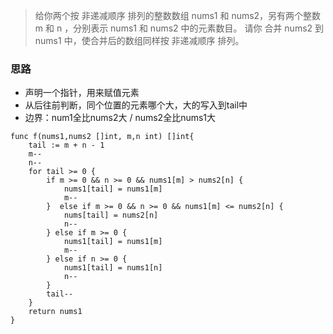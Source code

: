 > 给你两个按 非递减顺序 排列的整数数组 nums1 和 nums2，另有两个整数 m 和 n ，分别表示 nums1 和 nums2 中的元素数目。
> 请你 合并 nums2 到 nums1 中，使合并后的数组同样按 非递减顺序 排列。



###  思路


- 声明一个指针，用来赋值元素
- 从后往前判断，同个位置的元素哪个大，大的写入到tail中
- 边界：num1全比nums2大 / nums2全比nums1大


```golang
func f(nums1,nums2 []int, m,n int) []int{
    tail := m + n - 1 
    m--
    n--
    for tail >= 0 {
        if m >= 0 && n >= 0 && nums1[m] > nums2[n] {
            nums1[tail] = nums1[m]
            m--
        }  else if m >= 0 && n >= 0 && nums1[m] <= nums2[n] {
            nums[tail] = nums2[n]
            n--
        } else if m >= 0 {
            nums1[tail] = nums1[m]
            m--
        } else if n >= 0 {
            nums1[tail] = nums1[n]
            n--
        }
        tail--
    }
    return nums1
}
```
